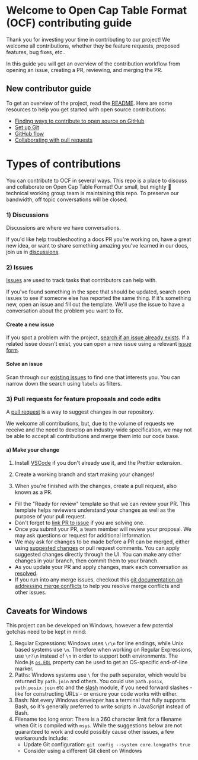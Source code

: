 # Welcome to Open Cap Table Format (OCF) contributing guide <!-- omit in toc -->

Thank you for investing your time in contributing to our project! We welcome all
contributions, whether they be feature requests, proposed features, bug fixes,
etc..

In this guide you will get an overview of the contribution workflow from opening
an issue, creating a PR, reviewing, and merging the PR.

## New contributor guide

To get an overview of the project, read the [README](./README.md). Here are some
resources to help you get started with open source contributions:

-   [Finding ways to contribute to open source on GitHub](https://docs.github.com/en/get-started/exploring-projects-on-github/finding-ways-to-contribute-to-open-source-on-github)
-   [Set up Git](https://docs.github.com/en/get-started/quickstart/set-up-git)
-   [GitHub flow](https://docs.github.com/en/get-started/quickstart/github-flow)
-   [Collaborating with pull requests](https://docs.github.com/en/github/collaborating-with-pull-requests)

# Types of contributions

You can contribute to OCF in several ways. This repo is a place to discuss and
collaborate on Open Cap Table Format! Our small, but mighty :muscle: technical
working group team is maintaining this repo. To preserve our bandwidth, off
topic conversations will be closed.

### 1) Discussions

Discussions are where we have conversations.

If you'd like help troubleshooting a docs PR you're working on, have a great new
idea, or want to share something amazing you've learned in our docs, join us in
[discussions](https://github.com/Open-Cap-Table-Coalition/Open-Cap-Format-OCF/discussions).

### 2) Issues

[Issues](https://docs.github.com/en/github/managing-your-work-on-github/about-issues)
are used to track tasks that contributors can help with.

If you've found something in the spec that should be updated, search open issues
to see if someone else has reported the same thing. If it's something new, open
an issue and fill out the template. We'll use the issue to have a conversation
about the problem you want to fix.

#### Create a new issue

If you spot a problem with the project,
[search if an issue already exists](https://docs.github.com/en/github/searching-for-information-on-github/searching-on-github/searching-issues-and-pull-requests#search-by-the-title-body-or-comments).
If a related issue doesn't exist, you can open a new issue using a relevant
[issue form](https://github.com/Open-Cap-Table-Coalition/Open-Cap-Format-OCF/issues/new/choose).

#### Solve an issue

Scan through our
[existing issues](https://github.com/Open-Cap-Table-Coalition/Open-Cap-Format-OCF/issues)
to find one that interests you. You can narrow down the search using `labels` as
filters.

### 3) Pull requests for feature proposals and code edits

A
[pull request](https://docs.github.com/en/github/collaborating-with-issues-and-pull-requests/about-pull-requests)
is a way to suggest changes in our repository.

We welcome all contributions, but, due to the volume of requests we receive and
the need to develop an industry-wide specification, we may not be able to accept
all contributions and merge them into our code base.

#### a) Make your change

1. Install [VSCode](https://code.visualstudio.com/) if you don't already use it,
   and the Prettier extension.

2. Create a working branch and start making your changes!

3. When you're finished with the changes, create a pull request, also known as a
   PR.

-   Fill the "Ready for review" template so that we can review your PR. This
    template helps reviewers understand your changes as well as the purpose of
    your pull request.
-   Don't forget to
    [link PR to issue](https://docs.github.com/en/issues/tracking-your-work-with-issues/linking-a-pull-request-to-an-issue)
    if you are solving one.
-   Once you submit your PR, a team member will review your proposal. We may ask
    questions or request for additional information.
-   We may ask for changes to be made before a PR can be merged, either using
    [suggested changes](https://docs.github.com/en/github/collaborating-with-issues-and-pull-requests/incorporating-feedback-in-your-pull-request)
    or pull request comments. You can apply suggested changes directly through
    the UI. You can make any other changes in your branch, then commit them to
    your branch.
-   As you update your PR and apply changes, mark each conversation as
    [resolved](https://docs.github.com/en/github/collaborating-with-issues-and-pull-requests/commenting-on-a-pull-request#resolving-conversations).
-   If you run into any merge issues, checkout this
    [git documentation on addressing merge conflicts](https://docs.github.com/en/pull-requests/collaborating-with-pull-requests/addressing-merge-conflicts/resolving-a-merge-conflict-on-github)
    to help you resolve merge conflicts and other issues.

## Caveats for Windows

This project can be developed on Windows, however a few potential gotchas need
to be kept in mind:

1. Regular Expressions: Windows uses `\r\n` for line endings, while Unix based
   systems use `\n`. Therefore when working on Regular Expressions, use `\r?\n`
   instead of `\n` in order to support both environments. The Node.js
   [`os.EOL`](https://nodejs.org/api/os.html#os_os_eol) property can be used to
   get an OS-specific end-of-line marker.
2. Paths: Windows systems use `\` for the path separator, which would be
   returned by `path.join` and others. You could use `path.posix`,
   `path.posix.join` etc and the [slash](https://ghub.io/slash) module, if you
   need forward slashes - like for constructing URLs - or ensure your code works
   with either.
3. Bash: Not every Windows developer has a terminal that fully supports Bash, so
   it's generally preferred to write scripts in JavaScript instead of Bash.
4. Filename too long error: There is a 260 character limit for a filename when
   Git is compiled with `msys`. While the suggestions below are not guaranteed
   to work and could possibly cause other issues, a few workarounds include:
    - Update Git configuration: `git config --system core.longpaths true`
    - Consider using a different Git client on Windows

